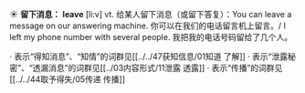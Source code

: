 ☀ <span class="category">**留下消息：**</span>
<span class="vocabulary">**leave**</span> [li:v] 
<span class="definition">vt. 给某人留下消息（或留下答复）：</span>You can leave a message on our answering machine. 你可以在我们的电话留言机上留言。/ I left my phone number with several people. 我把我的电话号码留给了几个人。

· 表示“得知消息”、“知情”的词群见[[../../47获知信息/01知道 了解]]
· 表示“泄露秘密”、“透漏消息”的词群见[[../03内容形式/11泄露 透露]]
· 表示“传播”的词群见[[../../44取予得失/05传递 传播]]
